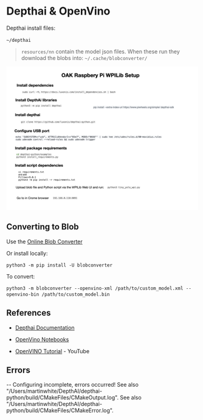 # Depthai & OpenVino

Depthai install files:

`~/depthai`

>`resources/nn` contain the model json files.  When these run they download the blobs into: `~/.cache/blobconverter/`

![Romi Install](../images/DeploymentNotes/DeploymentNotes.004.jpeg)

## Converting to Blob

Use the [Online Blob Converter](http://blobconverter.luxonis.com)

Or install locally:

    python3 -m pip install -U blobconverter

To convert:

    python3 -m blobconverter --openvino-xml /path/to/custom_model.xml --openvino-bin /path/to/custom_model.bin

## References
- [Depthai Documentation](https://docs.luxonis.com/en/latest/)
- [OpenVino Notebooks](https://github.com/openvinotoolkit/openvino_notebooks)

- [OpenVINO Tutorial](https://www.youtube.com/watch?v=HEntm0TUqM8&list=PLg-UKERBljNxdIQir1wrirZJ50yTp4eHv&index=20&ab_channel=IntelSoftware) - YouTube

## Errors
-- Configuring incomplete, errors occurred!
See also "/Users/martinwhite/DepthAI/depthai-python/build/CMakeFiles/CMakeOutput.log".
See also "/Users/martinwhite/DepthAI/depthai-python/build/CMakeFiles/CMakeError.log".